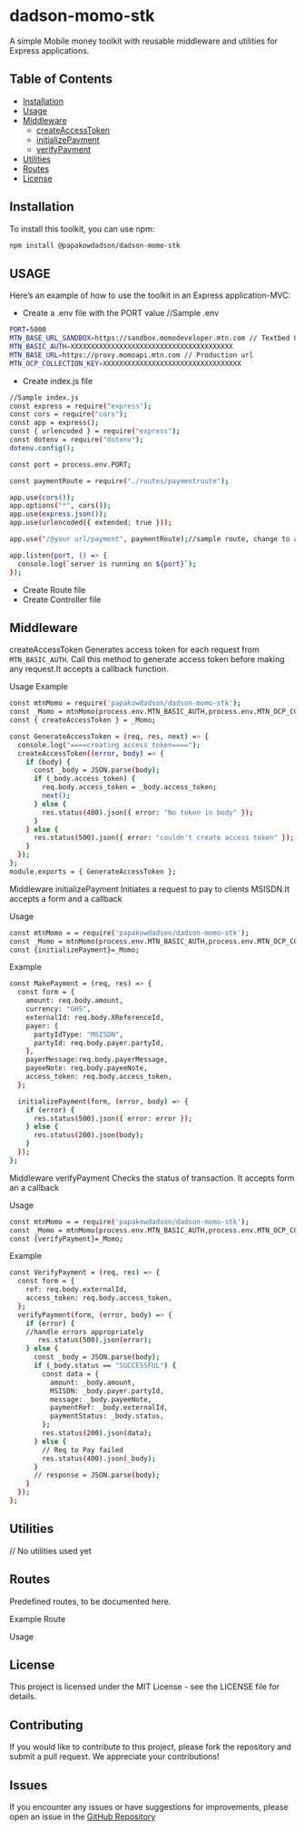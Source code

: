 # dadson-momo-stk

A simple Mobile money toolkit with reusable middleware and utilities for Express applications.

## Table of Contents

- [Installation](#installation)
- [Usage](#usage)
- [Middleware](#middleware)
  - [createAccessToken](#createAccessToken)
  - [initializePayment](#initializePayment)
  - [verifyPayment](#verifyPayment)
- [Utilities](#utilities)
- [Routes](#routes)
- [License](#license)

## Installation

To install this toolkit, you can use npm:

```sh
npm install @papakowdadson/dadson-momo-stk
```

## USAGE
Here’s an example of how to use the toolkit in an Express application-MVC:

- Create a .env file with the PORT value
//Sample .env
```sh
PORT=5000
MTN_BASE_URL_SANDBOX=https://sandbox.momodeveloper.mtn.com // Textbed URL
MTN_BASIC_AUTH=XXXXXXXXXXXXXXXXXXXXXXXXXXXXXXXXXXXXXXXX
MTN_BASE_URL=https://proxy.momoapi.mtn.com // Production url
MTN_OCP_COLLECTION_KEY=XXXXXXXXXXXXXXXXXXXXXXXXXXXXXXXXXX
```

- Create index.js file
```sh
//Sample index.js
const express = require("express");
const cors = require("cors");
const app = express();
const { urlencoded } = require("express");
const dotenv = require("dotenv");
dotenv.config();

const port = process.env.PORT;

const paymentRoute = require("./routes/paymentroute");

app.use(cors());
app.options("*", cors());
app.use(express.json());
app.use(urlencoded({ extended: true }));

app.use("/@your url/payment", paymentRoute);//sample route, change to any route of your choice

app.listen(port, () => {
  console.log(`server is running on ${port}`);
});
```

- Create Route file
- Create Controller file



## Middleware
createAccessToken
Generates access token for each request from `MTN_BASIC_AUTH`. Call this method to generate access token before making any request.It accepts a callback function.

Usage
Example
```sh
const mtnMomo = require('papakowdadson/dadson-momo-stk');
const _Momo = mtnMomo(process.env.MTN_BASIC_AUTH,process.env.MTN_OCP_COLLECTION_KEY);
const { createAccessToken } = _Momo;

const GenerateAccessToken = (req, res, next) => {
  console.log("====creating access token====");
  createAccessToken((error, body) => {
    if (body) {
      const _body = JSON.parse(body);
      if (_body.access_token) {
        req.body.access_token = _body.access_token;
        next();
      } else {
        res.status(400).json({ error: "No token in body" });
      }
    } else {
      res.status(500).json({ error: "couldn't create access token" });
    }
  });
};
module.exports = { GenerateAccessToken };
```


Middleware
initializePayment
Initiates a request to pay to clients MSISDN.It accepts a form and a callback

Usage
```sh
const mtnMomo = = require('papakowdadson/dadson-momo-stk');
const _Momo = mtnMomo(process.env.MTN_BASIC_AUTH,process.env.MTN_OCP_COLLECTION_KEY);
const {initializePayment}=_Momo;
```

Example
```sh
const MakePayment = (req, res) => {
  const form = {
    amount: req.body.amount,
    currency: "GHS",
    externalId: req.body.XReferenceId,
    payer: {
      partyIdType: "MSISDN",
      partyId: req.body.payer.partyId,
    },
    payerMessage:req.body.payerMessage,
    payeeNote: req.body.payeeNote,
    access_token: req.body.access_token,
  }; 

  initializePayment(form, (error, body) => {
    if (error) {
      res.status(500).json({ error: error });
    } else {
      res.status(200).json(body);
    }
  });
};
```


Middleware
verifyPayment
Checks the status of transaction. It accepts form an a callback

Usage
```sh
const mtnMomo = = require('papakowdadson/dadson-momo-stk');
const _Momo = mtnMomo(process.env.MTN_BASIC_AUTH,process.env.MTN_OCP_COLLECTION_KEY);
const {verifyPayment}=_Momo;
```

Example
```sh
const VerifyPayment = (req, res) => {
  const form = {
    ref: req.body.externalId,
    access_token: req.body.access_token,
  };
  verifyPayment(form, (error, body) => {
    if (error) {
    //handle errors appropriately
       res.status(500).json(error);
    } else {
      const _body = JSON.parse(body);
      if (_body.status == "SUCCESSFUL") {
        const data = {
          amount: _body.amount,
          MSISDN: _body.payer.partyId,
          message: _body.payeeNote,
          paymentRef: _body.externalId,
          paymentStatus: _body.status,
        };
        res.status(200).json(data);
      } else {
        // Req to Pay failed
        res.status(400).json(_body);
      }
      // response = JSON.parse(body);
    }
  });
};
```





## Utilities
// No utilities used yet

## Routes
Predefined routes, to be documented here.

Example Route

Usage



## License
This project is licensed under the MIT License - see the LICENSE file for details.

## Contributing
If you would like to contribute to this project, please fork the repository and submit a pull request. We appreciate your contributions!

## Issues
If you encounter any issues or have suggestions for improvements, please open an issue in the <a href='https://github.com/papakowdadson/dadson-momo-stk/issues'>GitHub Repository</a>